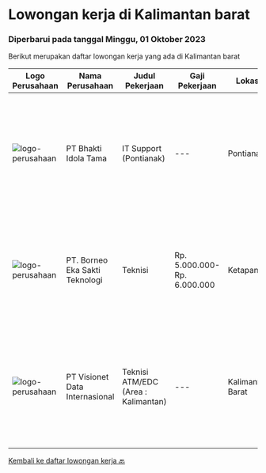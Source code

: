 
  # Lowongan kerja di Kalimantan barat

  ### Diperbarui pada tanggal Minggu, 01 Oktober 2023

  Berikut merupakan daftar lowongan kerja yang ada di Kalimantan barat

  |Logo Perusahaan | Nama Perusahaan | Judul Pekerjaan | Gaji Pekerjaan | Lokasi | Deskripsi | Tanggal diunggah | Pranala |
  | -------------- | --------------- | --------------- | --------- | --------- | -------------- | ------- | ----------- |
  |![logo-perusahaan](https://image-service-cdn.seek.com.au/c75060b5ae7e918b333eecf926dae8ff4db0a117/ee4dce1061f3f616224767ad58cb2fc751b8d2dc)|PT Bhakti Idola Tama|IT Support (Pontianak)|---|Pontianak|Persyaratan: Pendidikan minimal D1 Informatika Fresh Graduate atau berpengalam 1 tahun lebih diutamakan Suatu nilai plus bila menguasai konfigurasi...|Selasa, 26 September 2023|https://www.jobstreet.co.id/id/job/it-support-pontianak-4480639?token=0~25fd4ec8-b50d-4c45-aa99-4e2b3f3dd831&sectionRank=1&jobId=jobstreet-id-job-4480639|
|![logo-perusahaan](https://i.ibb.co/sqvTCh9/112815900-stock-vector-no-image-available-icon-flat-vector.webp)|PT. Borneo Eka Sakti Teknologi|Teknisi|Rp. 5.000.000-Rp. 6.000.000|Ketapang|Deskripsi Pekerjaan Dapat mengoperasikan Software jaringan winbox, Mengkonfigurasi radio Mikrotik, Ubiquity, TP-Link, OLT, Mampu setting router...|Selasa, 19 September 2023|https://www.jobstreet.co.id/id/job/teknisi-4473245?token=0~25fd4ec8-b50d-4c45-aa99-4e2b3f3dd831&sectionRank=2&jobId=jobstreet-id-job-4473245|
|![logo-perusahaan](https://image-service-cdn.seek.com.au/84d23b3586ee4efd70ea62878095fcc6b1639e33/ee4dce1061f3f616224767ad58cb2fc751b8d2dc)|PT Visionet Data Internasional|Teknisi ATM/EDC (Area : Kalimantan)|---|Kalimantan Barat|*) Menangani kebutuhan pelanggan di lokasi pelanggan agar terpenuhi SLA yang telah ditentukan.*) Menganalisa problem/case dengan akurat untuk...|Selasa, 12 September 2023|https://www.jobstreet.co.id/id/job/teknisi-atm-edc-area-%3A-kalimantan-4466719?token=0~25fd4ec8-b50d-4c45-aa99-4e2b3f3dd831&sectionRank=3&jobId=jobstreet-id-job-4466719|


  [Kembali ke daftar lowongan kerja 🔙](../README.md#daftar-lowongan-kerja)
  